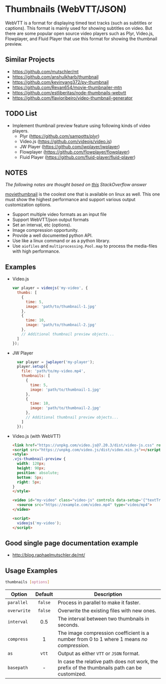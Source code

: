 # Thumbnails (WebVTT/JSON)

WebVTT is a format for displaying timed text tracks (such as subtitles or captions). This format is mainly used for
showing subtitles on video. But there are some popular open source video players such as Plyr, Video.js, Flowplayer, and
Fluid Player that use this format for showing the thumbnail preview.

## Similar Projects

- https://github.com/mutschler/mt
- https://github.com/anshulkharb/thumbnail
- https://github.com/kevinyang372/py-thumbnail
- https://github.com/Revan654/movie-thumbnailer-mtn
- https://github.com/estliberitas/node-thumbnails-webvtt
- https://github.com/flavioribeiro/video-thumbnail-generator

## TODO List

- Implement thumbnail preview feature using following kinds of video players.
    - Plyr (https://github.com/sampotts/plyr)
    - Video.js (https://github.com/videojs/video.js)
    - JW Player (https://github.com/jwplayer/jwplayer)
    - Flowplayer (https://github.com/flowplayer/flowplayer)
    - Fluid Player (https://github.com/fluid-player/fluid-player)

## NOTES

_The following notes are thought based
on [this](https://stackoverflow.com/questions/52900022/how-to-generate-video-preview-thumbnails-for-use-in-videojs)
StackOverflow answer_

[moviethumbnail](https://moviethumbnail.sourceforge.net/) is the coolest one that is available on linux as well. This
one must show the highest performance and support various output customization options.

- Support multiple video formats as an input file
- Support WebVTT/json output formats
- Set an interval, etc (options).
- Image compression opportunity.
- Provide a well documented python API.
- Use like a linux command or as a python library.
- Use `aiofiles` and `multiprocessing.Pool.map` to process the media-files with high performance.

## Examples

- Video.js
   ```js
   var player = videojs('my-video', {
     thumbs: [
       {
         time: 5,
         image: 'path/to/thumbnail-1.jpg'
       },
       {
         time: 10,
         image: 'path/to/thumbnail-2.jpg'
       },
       // Additional thumbnail preview objects...
     ]
   });
   ```
- JW Player
   ```js
     var player = jwplayer('my-player');
     player.setup({
       file: 'path/to/my-video.mp4',
       thumbnails: [
         {
           time: 5,
           image: 'path/to/thumbnail-1.jpg'
         },
         {
           time: 10,
           image: 'path/to/thumbnail-2.jpg'
         },
         // Additional thumbnail preview objects...
       ]
     });
     ```
- Video.js (with WebVTT)
  ```html
  <link href="https://unpkg.com/video.js@7.20.3/dist/video-js.css" rel="stylesheet">
  <script src="https://unpkg.com/video.js/dist/video.min.js"></script>
  <style>
  .vjs-thumbnail-preview {
    width: 120px;
    height: 90px;
    position: absolute;
    bottom: 5px;
    right: 5px;
  }
  </style>
  
  <video id="my-video" class="video-js" controls data-setup='{"textTracks": [{"src": "https://example.com/thumbnail-preview.vtt", "kind": "metadata", "default": true}]}'>
    <source src="https://example.com/video.mp4" type="video/mp4">
  </video>
  
  <script>
    videojs('my-video');
  </script>
  ```

## Good single page documentation example

- http://blog.raphaelmutschler.de/mt/

## Usage Examples

```bash
thumbnails [options]
```

| Option      | Default | Description                                                                                   |
|-------------|:-------:|-----------------------------------------------------------------------------------------------|
| `parallel`  | `false` | Process in parallel to make it faster.                                                        |
| `overwrite` | `false` | Overwrite the existing files with new ones.                                                   |
| `interval`  |   0.5   | The interval between two thumbnails in seconds.                                               |
| `compress`  |    1    | The image compression coefficient is a number from 0 to 1 where 1 means _no compression_.     |
| `as`        |  `vtt`  | Output as either `VTT` or `JSON` format.                                                      |
| `basepath`  |    -    | In case the relative path does not work, the prefix of the thumbnails path can be customized. |
